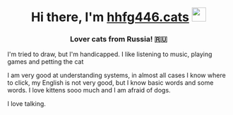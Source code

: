 <h1 align="center">Hi there, I'm <a href="https://spacehey.com/hhfg446" target="_blank">hhfg446.cats</a> 
<img src="https://github.com/blackcater/blackcater/raw/main/images/Hi.gif" height="32"/></h1>
<h3 align="center">Lover cats from Russia! 🇷🇺</h3>

I'm tried to draw, but I'm handicapped. I like listening to music, playing games and petting the cat

I am very good at understanding systems, in almost all cases I know where to click, my English is not very good, but I know basic words and some words. I love kittens sooo much and I am afraid of dogs.

I love talking.
